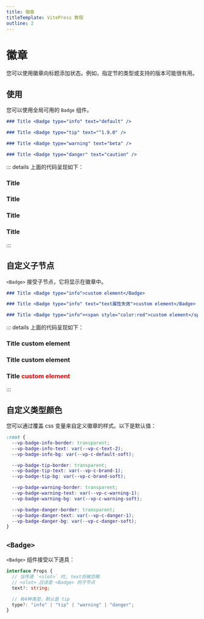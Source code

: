 ```yaml
---
title: 徽章
titleTemplate: VitePress 教程
outline: 2
---
```


# 徽章

您可以使用徽章向标题添加状态。例如，指定节的类型或支持的版本可能很有用。

## 使用

您可以使用全局可用的 `Badge` 组件。

```md
### Title <Badge type="info" text="default" />

### Title <Badge type="tip" text="^1.9.0" />

### Title <Badge type="warning" text="beta" />

### Title <Badge type="danger" text="caution" />
```

::: details 上面的代码呈现如下：

### Title <Badge type="info" text="default" />

### Title <Badge type="tip" text="^1.9.0" />

### Title <Badge type="warning" text="beta" />

### Title <Badge type="danger" text="caution" />

:::

## 自定义子节点

`<Badge>` 接受子节点，它将显示在徽章中。

```md
### Title <Badge type="info">custom element</Badge>

### Title <Badge type="info" text="text属性失效">custom element</Badge>

### Title <Badge type="info"><span style="color:red">custom element</span></Badge>
```

::: details 上面的代码呈现如下：

### Title <Badge type="info">custom element</Badge>

### Title <Badge type="info" text="text属性失效">custom element</Badge>

### Title <Badge type="info"><span style="color:red">custom element</span></Badge>

:::

## 自定义类型颜色

您可以通过覆盖 css 变量来自定义徽章的样式。以下是默认值：

```css
:root {
  --vp-badge-info-border: transparent;
  --vp-badge-info-text: var(--vp-c-text-2);
  --vp-badge-info-bg: var(--vp-c-default-soft);

  --vp-badge-tip-border: transparent;
  --vp-badge-tip-text: var(--vp-c-brand-1);
  --vp-badge-tip-bg: var(--vp-c-brand-soft);

  --vp-badge-warning-border: transparent;
  --vp-badge-warning-text: var(--vp-c-warning-1);
  --vp-badge-warning-bg: var(--vp-c-warning-soft);

  --vp-badge-danger-border: transparent;
  --vp-badge-danger-text: var(--vp-c-danger-1);
  --vp-badge-danger-bg: var(--vp-c-danger-soft);
}
```

## `<Badge>`

`<Badge>` 组件接受以下道具：

```ts
interface Props {
  // 当传递 `<slot>` 时, text将被忽略
  // <slot> 应该是 <Badge> 的子节点
  text?: string;

  // 有4种类型，默认是 tip
  type?: "info" | "tip" | "warning" | "danger";
}
```
